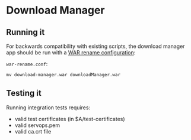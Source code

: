 # Download Manager

## Running it

For backwards compatibility with existing scripts, the download manager app should be run with a [WAR rename configuration](https://github.com/opencadc/docker-base/tree/main/cadc-tomcat#war-renameconf):

`war-rename.conf`:
```txt
mv download-manager.war downloadManager.war
```

## Testing it

Running integration tests requires:
- valid test certificates (in $A/test-certificates)
- valid servops.pem
- valid ca.crt file


